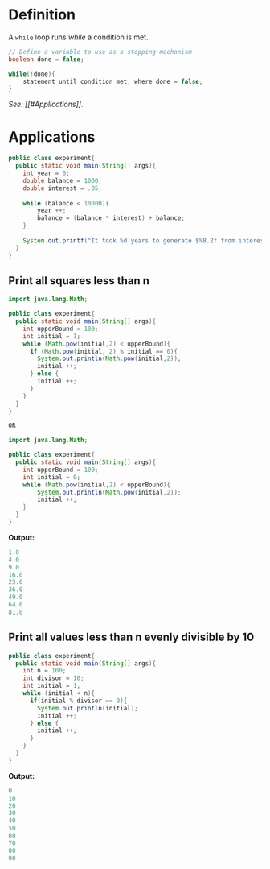# Definition

A `while` loop runs _while_ a condition is met.
```java
// Define a variable to use as a stopping mechanism
boolean done = false;

while(!done){
	statement until condition met, where done = false;
}
```
_See: [[#Applications]]_.
# Applications
```java
public class experiment{
  public static void main(String[] args){
    int year = 0;
    double balance = 1000;
    double interest = .05;
    
    while (balance < 10000){
	    year ++;
	    balance = (balance * interest) + balance;
    }
    
    System.out.printf("It took %d years to generate $%8.2f from interest.", year, balance);
  }
}
```
## Print all squares less than n
```java
import java.lang.Math;

public class experiment{
  public static void main(String[] args){
    int upperBound = 100;
    int initial = 1;
    while (Math.pow(initial,2) < upperBound){
      if (Math.pow(initial, 2) % initial == 0){
        System.out.println(Math.pow(initial,2));
        initial ++;
      } else {
        initial ++;
      }
    }
  }
}

OR

import java.lang.Math;

public class experiment{
  public static void main(String[] args){
    int upperBound = 100;
    int initial = 0;
    while (Math.pow(initial,2) < upperBound){
        System.out.println(Math.pow(initial,2));
        initial ++;
    }
  }
}
```
**Output:**
```java
1.0
4.0
9.0
16.0
25.0
36.0
49.0
64.0
81.0
```
## Print all values less than n evenly divisible by 10
```java
public class experiment{
  public static void main(String[] args){
    int n = 100;
    int divisor = 10;
    int initial = 1;
    while (initial < n){
      if(initial % divisor == 0){
        System.out.println(initial);
        initial ++;
      } else {
        initial ++;
      }
    }
  }
}
```
**Output:**
```java
0
10
20
30
40
50
60
70
80
90
```